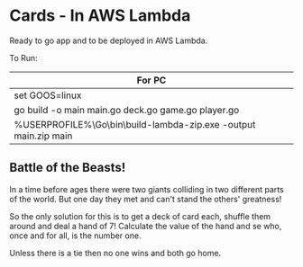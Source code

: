 # Cards - In AWS Lambda

Ready to go app and to be deployed in AWS Lambda.

To Run:

| For PC  |
| ------------- |
| set GOOS=linux  |
| go build -o main main.go deck.go game.go player.go |
| %USERPROFILE%\Go\bin\build-lambda-zip.exe -output main.zip main |



## Battle of the Beasts!
In a time before ages there were two giants colliding in two different parts of the world.
But one day they met and can't stand the others' greatness!

So the only solution for this is to get a deck of card each, shuffle them around and deal a hand of 7!
Calculate the value of the hand and se who, once and for all, is the number one.

Unless there is a tie then no one wins and both go home.